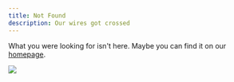 ```yaml
---
title: Not Found
description: Our wires got crossed
---
```


<div class="parted">

What you were looking for isn't here. Maybe you can find it on our [homepage](/).

![](/media/waymojam.jpg)

</div>
